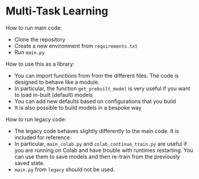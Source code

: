 # Multi-Task Learning

How to run main code:
- Clone the repository
- Create a new environment from `requirements.txt`
- Run `main.py`

How to use this as a library:
- You can import functions from from the different files. The code is designed to behave like a module.
- In particular, the function `get_prebuilt_model` is very useful if you want to load in-built (default) models
- You can add new defaults based on configurations that you build
- It is also possible to build models in a bespoke way


How to run legacy code:
- The legacy code behaves slightly differently to the main code. It is included for reference.
- In particular, `main_colab.py` and `colab_continue_train.py` are useful if you are running on Colab and have trouble with runtimes restarting. You can use them to save models and then re-train from the previously saved state.
- `main.py` from `legacy` should not be used.